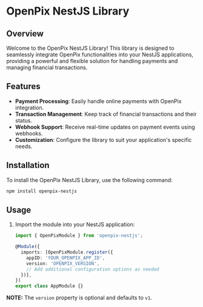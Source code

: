 # OpenPix NestJS Library

## Overview

Welcome to the OpenPix NestJS Library! This library is designed to seamlessly integrate OpenPix functionalities into
your NestJS applications, providing a powerful and flexible solution for handling payments and managing financial
transactions.

## Features

- **Payment Processing**: Easily handle online payments with OpenPix integration.
- **Transaction Management**: Keep track of financial transactions and their status.
- **Webhook Support**: Receive real-time updates on payment events using webhooks.
- **Customization**: Configure the library to suit your application's specific needs.

## Installation

To install the OpenPix NestJS Library, use the following command:

```bash
npm install openpix-nestjs
```

## Usage

1. Import the module into your NestJS application:

   ```typescript
   import { OpenPixModule } from 'openpix-nestjs';

   @Module({
     imports: [OpenPixModule.register({
       appID: 'YOUR_OPENPIX_APP_ID',
       version: 'OPENPIX_VERSION',
       // Add additional configuration options as needed
     })],
   })
   export class AppModule {}
   ```

**NOTE:** The `version` property is optional and defaults to `v1`.